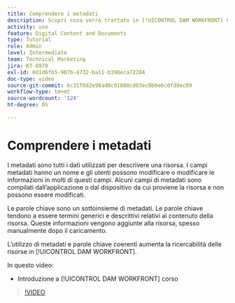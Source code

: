```yaml
---
title: Comprendere i metadati
description: Scopri cosa verrà trattato in [!UICONTROL DAM WORKFRONT] Corso Amministratore, Parte 2 Metadati e parole chiave.
activity: use
feature: Digital Content and Documents
type: Tutorial
role: Admin
level: Intermediate
team: Technical Marketing
jira: KT-8970
exl-id: 0d1d6fb5-907b-4732-ba11-b398eca72284
doc-type: video
source-git-commit: 6c31f8d2e98ad8cd1880cd03ec0b0e6c0fd9ec09
workflow-type: tm+mt
source-wordcount: '124'
ht-degree: 0%

---
```


# Comprendere i metadati

I metadati sono tutti i dati utilizzati per descrivere una risorsa. I campi metadati hanno un nome e gli utenti possono modificare o modificare le informazioni in molti di questi campi. Alcuni campi di metadati sono compilati dall’applicazione o dal dispositivo da cui proviene la risorsa e non possono essere modificati.

Le parole chiave sono un sottoinsieme di metadati. Le parole chiave tendono a essere termini generici e descrittivi relativi al contenuto della risorsa. Queste informazioni vengono aggiunte alla risorsa, spesso manualmente dopo il caricamento.

L’utilizzo di metadati e parole chiave coerenti aumenta la ricercabilità delle risorse in [!UICONTROL DAM WORKFRONT].

In questo video:

* Introduzione a [!UICONTROL DAM WORKFRONT] corso

>[!VIDEO](https://video.tv.adobe.com/v/335233/?quality=12&learn=on)
